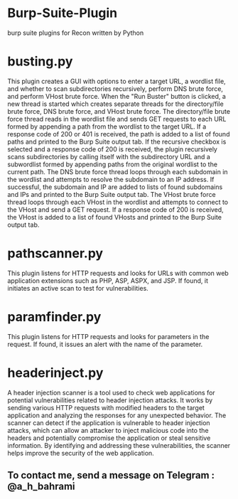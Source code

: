 # Burp-Suite-Plugin
burp suite plugins for Recon written by Python

<h1>busting.py</h1>
This plugin creates a GUI with options to enter a target URL, a wordlist file, and whether to scan subdirectories recursively, perform DNS brute force, and perform VHost brute force. When the "Run Buster" button is clicked, a new thread is started which creates separate threads for the directory/file brute force, DNS brute force, and VHost brute force. The directory/file brute force thread reads in the wordlist file and sends GET requests to each URL formed by appending a path from the wordlist to the target URL. If a response code of 200 or 401 is received, the path is added to a list of found paths and printed to the Burp Suite output tab. If the recursive checkbox is selected and a response code of 200 is received, the plugin recursively scans subdirectories by calling itself with the subdirectory URL and a subwordlist formed by appending paths from the original wordlist to the current path. The DNS brute force thread loops through each subdomain in the wordlist and attempts to resolve the subdomain to an IP address. If successful, the subdomain and IP are added to lists of found subdomains and IPs and printed to the Burp Suite output tab. The VHost brute force thread loops through each VHost in the wordlist and attempts to connect to the VHost and send a GET request. If a response code of 200 is received, the VHost is added to a list of found VHosts and printed to the Burp Suite output tab.

<h1>pathscanner.py</h1>
This plugin listens for HTTP requests and looks for URLs with common web application extensions such as PHP, ASP, ASPX, and JSP. If found, it initiates an active scan to test for vulnerabilities. 

<h1>paramfinder.py</h1>
This plugin listens for HTTP requests and looks for parameters in the request. If found, it issues an alert with the name of the parameter. 

<h1>headerinject.py</h1>
A header injection scanner is a tool used to check web applications for potential vulnerabilities related to header injection attacks. It works by sending various HTTP requests with modified headers to the target application and analyzing the responses for any unexpected behavior. The scanner can detect if the application is vulnerable to header injection attacks, which can allow an attacker to inject malicious code into the headers and potentially compromise the application or steal sensitive information. By identifying and addressing these vulnerabilities, the scanner helps improve the security of the web application.

<h2>To contact me, send a message on Telegram : @a_h_bahrami</h2>
